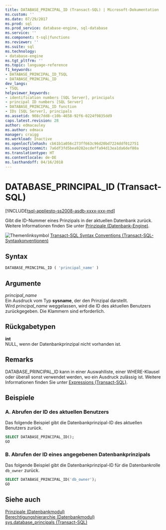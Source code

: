 ```yaml
---
title: DATABASE_PRINCIPAL_ID (Transact-SQL) | Microsoft-Dokumentation
ms.custom: ''
ms.date: 07/29/2017
ms.prod: sql
ms.prod_service: database-engine, sql-database
ms.service: ''
ms.component: t-sql|functions
ms.reviewer: ''
ms.suite: sql
ms.technology:
- database-engine
ms.tgt_pltfrm: ''
ms.topic: language-reference
f1_keywords:
- DATABASE_PRINCIPAL_ID_TSQL
- DATABASE_PRINCIPAL_ID
dev_langs:
- TSQL
helpviewer_keywords:
- identification numbers [SQL Server], principals
- principal ID numbers [SQL Server]
- DATABASE_PRINCIPAL_ID function
- IDs [SQL Server], principals
ms.assetid: 908c7dd8-c10b-4658-92f6-0224f9835dd9
caps.latest.revision: 28
author: edmacauley
ms.author: edmaca
manager: craigg
ms.workload: Inactive
ms.openlocfilehash: cb61b1a056c273ff663c96d20bd7224ddf012751
ms.sourcegitcommit: 7a6df3fd5bea9282ecdeffa94d13ea1da6def80a
ms.translationtype: HT
ms.contentlocale: de-DE
ms.lasthandoff: 04/16/2018
---
```

# <a name="databaseprincipalid-transact-sql"></a>DATABASE_PRINCIPAL_ID (Transact-SQL)
[!INCLUDE[tsql-appliesto-ss2008-asdb-xxxx-xxx-md](../../includes/tsql-appliesto-ss2008-asdb-xxxx-xxx-md.md)]

Gibt die ID-Nummer eines Prinzipals in der aktuellen Datenbank zurück. Weitere Informationen finden Sie unter [Prinzipale &#40;Datenbank-Engine&#41;](../../relational-databases/security/authentication-access/principals-database-engine.md).
  
![Themenlinksymbol](../../database-engine/configure-windows/media/topic-link.gif "Topic link icon") [Transact-SQL Syntax Conventions (Transact-SQL-Syntaxkonventionen)](../../t-sql/language-elements/transact-sql-syntax-conventions-transact-sql.md)
  
## <a name="syntax"></a>Syntax  
  
```sql
DATABASE_PRINCIPAL_ID ( 'principal_name' )  
```  
  
## <a name="arguments"></a>Argumente  
*principal_name*  
Ein Ausdruck vom Typ **sysname**, der den Prinzipal darstellt.  
Wird *principal_name* weggelassen, wird die ID des aktuellen Benutzers zurückgegeben. Die Klammern sind erforderlich.
  
## <a name="return-types"></a>Rückgabetypen
**int**  
NULL, wenn der Datenbankprinzipal nicht vorhanden ist.
  
## <a name="remarks"></a>Remarks  
DATABASE_PRINCIPAL_ID kann in einer Auswahlliste, einer WHERE-Klausel oder überall sonst verwendet werden, wo ein Ausdruck zulässig ist. Weitere Informationen finden Sie unter [Expressions &#40;Transact-SQL&#41;](../../t-sql/language-elements/expressions-transact-sql.md).
  
## <a name="examples"></a>Beispiele  
  
### <a name="a-retrieving-the-id-of-the-current-user"></a>A. Abrufen der ID des aktuellen Benutzers  
Das folgende Beispiel gibt die Datenbankprinzipal-ID des aktuellen Benutzers zurück.
  
```sql
SELECT DATABASE_PRINCIPAL_ID();  
GO  
```  
  
### <a name="b-retrieving-the-id-of-a-specified-database-principal"></a>B. Abrufen der ID eines angegebenen Datenbankprinzipals  
Das folgende Beispiel gibt die Datenbankprinzipal-ID für die Datenbankrolle `db_owner` zurück.
  
```sql
SELECT DATABASE_PRINCIPAL_ID('db_owner');  
GO  
```  
  
## <a name="see-also"></a>Siehe auch
[Prinzipale &#40;Datenbankmodul&#41;](../../relational-databases/security/authentication-access/principals-database-engine.md)  
[Berechtigungshierarchie &#40;Datenbankmodul&#41;](../../relational-databases/security/permissions-hierarchy-database-engine.md)  
[sys.database_principals &#40;Transact-SQL&#41;](../../relational-databases/system-catalog-views/sys-database-principals-transact-sql.md)
  
  
